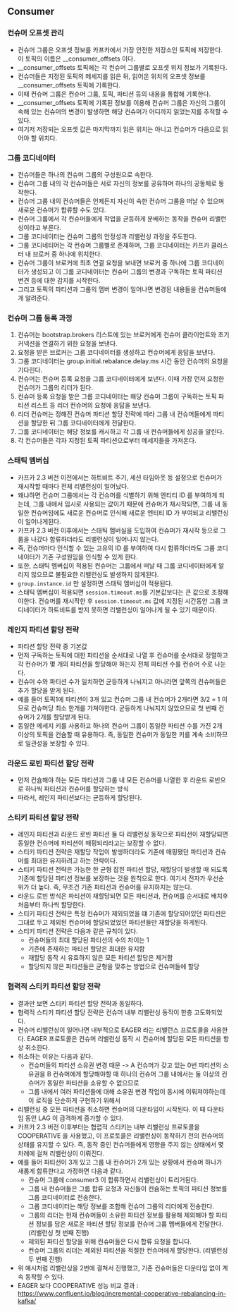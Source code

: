 ## Consumer

### 컨슈머 오프셋 관리
* 컨슈머 그룹은 오프셋 정보를 카프카에서 가장 안전한 저장소인 토픽에 저장한다. 이 토픽의 이름은 __consumer_offsets 이다.
* __consumer_offsets 토픽에는 각 컨슈머 그룹별로 오프셋 위치 정보가 기록된다.
* 컨슈머들은 지정된 토픽의 메세지를 읽은 뒤, 읽어온 위치의 오프셋 정보를 __consumer_offsets 토픽에 기록한다.
* 이때 컨슈머 그룹은 컨슈머 그룹, 토픽, 파티션 등의 내용을 통합해 기록한다.
* __consumer_offsets 토픽에 기록된 정보를 이용해 컨슈머 그룹은 자신의 그룹이 속해 있는 컨슈머의 변경이 발생하면 해당 컨슈머가 어디까지 읽었는지를 추적할 수 있다.
* 여기저 저장되는 오프셋 값은 마지막까지 읽은 위치는 아니고 컨슈머가 다음으로 읽어야 할 위치다.

### 그룹 코디네이터
* 컨슈머들은 하나의 컨슈머 그룹의 구성원으로 속한다.
* 컨슈머 그룹 내의 각 컨슈머들은 서로 자신의 정보를 공유하며 하나의 공동체로 동작한다.
* 컨슈머 그룹 내의 컨슈머들은 언제든지 자신이 속한 컨슈머 그룹을 떠날 수 있으며 새로운 컨슈머가 합류할 수도 있다.
* 컨슈머 그룹에서 각 컨슈머들에게 작업을 균등하게 분배하는 동작을 컨슈머 리밸런싱이라고 부른다.
* 그룹 코디네이터는 컨슈머 그룹의 안정성과 리밸런싱 과정을 주도한다.
* 그룹 코디네티어는 각 컨슈머 그룹별로 존재하며, 그룹 코디네이터는 카프카 클러스터 내 브로커 중 하나에 위치한다.
* 컨슈머 그룹이 브로커에 최초 연결 요청을 보내면 브로커 중 하나에 그룹 코디네이터가 생성되고 이 그룹 코디네이터는 컨슈머 그룹의 변경과 구독하는 토픽 파티션 변견 등에 대한 감지를 시작한다.
* 그리고 토픽의 파티션과 그룹의 멤버 변경이 일어나면 변경된 내용들을 컨슈머들에게 알려준다.

### 컨슈머 그룹 등록 과정
1. 컨슈머는 bootstrap.brokers 리스트에 있는 브로커에게 컨슈머 클라이언트와 초기 커넥션을 연결하기 위한 요청을 보낸다.
2. 요청을 받은 브로커는 그룹 코디네이터를 생성하고 컨슈머에게 응답을 보낸다.
3. 그룹 코디네이터는 group.initial.rebalance.delay.ms 시간 동안 컨슈머의 요청을 기다린다.
4. 컨슈머는 컨슈머 등록 요청을 그룹 코디네이터에게 보낸다. 이때 가장 먼저 요청한 컨슈머가 그룹의 리더가 된다.
5. 컨슈머 등록 요청을 받은 그룹 코디네이터는 해당 컨슈머 그룹이 구독하는 토픽 파티션 리스트 등 리더 컨슈머의 요청에 응답을 보낸다.
6. 리더 컨슈머는 정해진 컨슈머 파티션 할당 전략에 따라 그룹 내 컨슈머들에게 파티션을 할당한 뒤 그룹 코디네이터에게 전달한다.
7. 그룹 코디네이터는 해당 정보를 캐시하고 각 그룹 내 컨슈머들에게 성공을 알린다.
8. 각 컨슈머들은 각자 지정된 토픽 파티션으로부터 메세지들을 가져온다.

### 스태틱 멤버십
* 카프카 2.3 버전 이전에서는 하트비트 주기, 세션 타임아웃 등 설정으로 컨슈머가 재시작할 때마다 전체 리밸런싱이 일어났다.
* 왜냐하면 컨슈머 그룹에서는 각 컨슈머를 식별하기 위해 엔티티 ID 를 부여하게 되는데, 그룹 내에서 임시로 사용되는 값이기 때문에 컨슈머가 재시작되면, 그룹 내 동일한 컨슈머임에도 새로운 컨슈머로 인식해 새로운 엔티티 ID 가 부여되고 리밸런싱이 일어나게된다.
* 카프카 2.3 버전 이후에서는 스태틱 멤버실을 도입하여 컨슈머가 재시작 등으로 그룹을 나갔다 합류하더라도 리밸런싱이 일어나지 않는다.
* 즉, 컨슈머마다 인식할 수 있는 고유의 ID 를 부여하여 다시 합류하더라도 그룹 코디네이터가 기존 구성원임을 인식할 수 있게 한다.
* 또한, 스태틱 멤버십이 적용된 컨슈머는 그룹에서 떠날 때 그룹 코디네이터에게 알리지 않으므로 불필요한 리밸런싱도 발생하지 않게된다.
* ```group.instance.id``` 만 설정하면 스태틱 멤버십이 적용된다.
* 스태틱 멤버십이 적용되면 ```session.timeout.ms```를 기본값보다는 큰 값으로 조정해야한다. 컨슈머를 재시작한 후 ```session.timeout.ms``` 값에 지정된 시간동안 그룹 코디네이터가 하트비트를 받지 못하면 리밸런싱이 일어나게 될 수 있기 때문이다.

### 레인지 파티션 할당 전략
* 파티션 할당 전략 중 기본값
* 먼저 구독하는 토픽에 대한 파티션을 순서대로 나열 후 컨슈머를 순서대로 정렬하고 각 컨슈머가 몇 개의 파티션을 할당해야 하는지 전체 파티션 수를 컨슈머 수로 나눈다.
* 컨슈머 수와 파티션 수가 일치하면 균등하게 나눠지고 아니라면 앞쪽의 컨슈머들은 추가 할당을 받게 된다.
* 예를 들어 토픽1에 파티션이 3개 있고 컨슈머 그룹 내 컨슈머가 2개라면 3/2 = 1 이므로 컨슈머당 최소 한개를 가져야한다. 균등하게 나눠지지 않았으므로 첫 번쨰 컨슈머가 2개를 할당받게 된다.
* 동일한 메세지 키를 사용하고 하나의 컨슈머 그룹이 동일한 파티션 수를 가진 2개 이상의 토픽을 컨슘할 때 유용하다. 즉, 동일한 컨슈머가 동일한 키를 계속 소비하므로 일관성을 보장할 수 있다.

### 라운드 로빈 파티션 할당 전략
* 먼저 컨슘해야 하는 모든 파티션과 그룹 내 모든 컨슈머를 나열한 후 라운드 로빈으로 하나씩 파티션과 컨슈머를 할당하는 방식
* 따라서, 레인지 파티션보다는 균등하게 할당된다.

### 스티키 파티션 할당 전략
* 레인지 파티션과 라운드 로빈 파티션 둘 다 리밸런싱 동작으로 파티션이 재할당되면 동일한 컨슈머에 파티션이 매핑되리라고는 보장할 수 없다.
* 스티키 파티션 전략은 재할당 작업이 발생하더라도 기존에 매핑됐던 파티션과 컨슈머를 최대한 유지하려고 하는 전략이다.
* 스티키 파티션 전략은 가능한 한 균형 잡힌 파티션 할당, 재할당이 발생할 때 되도록 기존에 할당된 파티션 정보를 보장하는 것을 원칙으로 한다. 여기서 전자가 우선순위가 더 높다. 즉, 무조건 기존 파티션과 컨슈머를 유지하지는 않는다.
* 라운드 로빈 방식은 파티션이 재할당되면 모든 파티션과, 컨슈머를 순서대로 배치후 처음부터 하나씩 할당한다.
* 스티키 파티션 전략은 특정 컨슈머가 제외되었을 떄 기존에 할당되어있던 파티션은 그대로 두고 제외된 컨슈머에 할당되었었던 파티션들만 재할당을 하게된다.
* 스티키 파티션 전략은 다음과 같은 규칙이 있다.
  * 컨슈머들의 최대 할당된 파티션의 수의 차이는 1
  * 기존에 존재하는 파티션 할당은 최대한 유지함
  * 재할당 동작 시 유효하지 않은 모든 파티션 할당은 제거함
  * 할당되지 않은 파티션들은 균형을 맞추는 방법으로 컨슈머들에 할당

### 협력적 스티키 파티션 할당 전략
* 결과만 보면 스티키 파티션 할당 전략과 동일하다.
* 협력적 스티키 파티션 할당 전략은 컨슈머 내부 리밸런싱 동작이 한층 고도화되었다.
* 컨슈머 리밸런싱이 일어나면 내부적으로 EAGER 라는 리밸런스 프로토콜을 사용한다. EAGER 프로토콜은 컨슈머 리밸런싱 동작 시 컨슈머에 할당된 모든 파티션을 항상 취소한다.
* 취소하는 이유는 다음과 같다.
  * 컨슈머들의 파티션 소유권 변경 때문 -> A 컨슈머가 갖고 있는 0번 파티션의 소유권을 B 컨슈머에게 할당해야할 때 하나의 컨슈머 그룹 내에서는 둘 이상의 컨슈머가 동일한 파티션을 소유할 수 없으므로
  * 그룹 내에서 여러 파티션들에 대해 소유권 변경 작업이 동시에 이뤄져야하는데 이 로직을 단순하게 구현하기 위해서
* 리밸런싱 중 모든 파티션을 취소하면 컨슈머의 다운타임이 시작된다. 이 때 다운타임 동안 LAG 이 급격하게 증가할 수 있다.
* 카프카 2.3 버전 이후부터는 협렵적 스티키는 내부 리밸런싱 프로토콜을 COOPERATIVE 을 사용했고, 이 프로토콜은 리밸런싱이 동작하기 전의 컨슈머의 상태를 유지할 수 있다. 즉, 동작 중인 컨슈머들에게 영향을 주지 않는 상태에서 몇 차례에 걸쳐 리밸런싱이 이뤄진다.
* 예를 들어 파티션이 3개 있고 그룹 내 컨슈머가 2개 있는 상황에서 컨슈머 하나가 새롭게 합류한다고 가정하면 다음과 같다.
  * 컨슈머 그룹에 consumer3 이 합류하면서 리밸런싱이 트리거된다.
  * 그룹 내 컨슈머들은 그룹 합류 요청과 자신들이 컨슘하는 토픽의 파티션 정보를 그룹 코디네이터로 전송한다.
  * 그룹 코디네이터는 해당 정보를 조합해 컨슈머 그룹의 리더에게 전송한다.
  * 그룹의 리더는 현재 컨슈머들이 소유한 파티션 정보를 활용해 제외해야 할 파티션 정보를 담은 새로운 파티션 할당 정보를 컨슈머 그룹 멤버들에게 전달한다. (리밸런싱 첫 번째 진행)
  * 제외된 파티션 할당을 위해 컨슈머들은 다시 합류 요청을 합니다.
  * 컨슈머 그룹의 리더는 제외된 파티션을 적절한 컨슈머에게 할당한다. (리밸런싱 두 번째 진행)
* 위 예시처럼 리밸런싱을 2번에 결쳐서 진행했고, 기존 컨슈머들은 다운타임 없이 계속 동작할 수 있다.
* EAGER 보다 COOPERATIVE 성능 비교 결과 : https://www.confluent.io/blog/incremental-cooperative-rebalancing-in-kafka/

